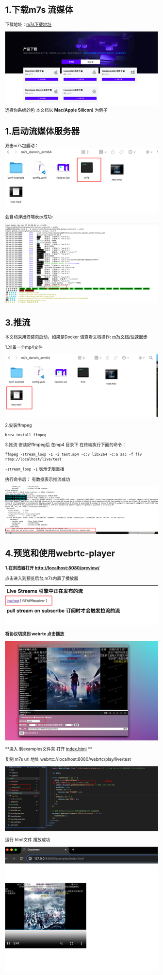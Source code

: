 # 1.下载m7s 流媒体

下载地址：[m7s下载地址](https://www.monibuca.com/download)

![1736750034854](./images/README/1736750034854.png)
选择你系统的包
本文档以 **Mac(Apple Silicon)** 为例子

# 1.启动流媒体服务器

双击m7s包启动：
![1736750169822](./images/README/1736750169822.png)会自动弹出终端表示成功:

![1736750278062](./images/README/1736750278062.png)

# 3.推流

本文档采用安装包启动，如果是Docker 请查看文档操作:
[m7s文档/快速起步](https://www.monibuca.com/docs/guide/startup.html)

1.准备一个mp4文件

![1736750510500](./images/README/1736750510500.png)

2.安装ffmpeg

```shell
brew install ffmpeg
```

3.推流
安装好ffmpeg后 在mp4 目录下 在终端执行下面的命令：

```shell
ffmpeg -stream_loop -1 -i test.mp4 -c:v libx264 -c:a aac -f flv rtmp://localhost/live/test
```

`-stream_loop -1` 表示无限重播

执行命令后：
有数据表示推流成功

![1736751013318](./images/README/1736751013318.png)

# 4.预览和使用webrtc-player

**1.在浏览器打开 [http://localhost:8080/preview/](http://localhost:8080/preview/)**

点击进入到预览后台,m7s内置了播放器

![1736751288228](./images/README/1736751288228.png)

**将协议切换到 webrtc 点击播放**

![1736751386730](./images/README/1736751386730.png)

**进入 到examples文件夹 打开 [index.html](https://github.com/LxbNNN/webrtc-player/tree/main/examples/index.html) **

复制 m7s url 地址 webrtc://localhost:8080/webrtc/play/live/test

![1736751697485](./images/README/1736751697485.png)

运行 html文件 播放成功

![1736752017541](./images/README/1736752017541.png)
